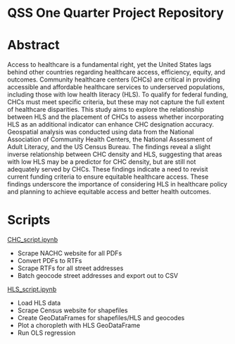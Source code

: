 # QSS One Quarter Project Repository

# **Abstract**

Access to healthcare is a fundamental right, yet the United States lags behind other countries regarding healthcare access, efficiency, equity, and outcomes. Community healthcare centers (CHCs) are critical in providing accessible and affordable healthcare services to underserved populations, including those with low health literacy (HLS). To qualify for federal funding, CHCs must meet specific criteria, but these may not capture the full extent of healthcare disparities. This study aims to explore the relationship between HLS and the placement of CHCs to assess whether incorporating HLS as an additional indicator can enhance CHC designation accuracy. Geospatial analysis was conducted using data from the National Association of Community Health Centers, the National Assessment of Adult Literacy, and the US Census Bureau. The findings reveal a slight inverse relationship between CHC density and HLS, suggesting that areas with low HLS may be a predictor for CHC density, but are still not adequately served by CHCs. These findings indicate a need to revisit current funding criteria to ensure equitable healthcare access. These findings underscore the importance of considering HLS in healthcare policy and planning to achieve equitable access and better health outcomes.

# **Scripts**

[CHC_script.ipynb](https://github.com/jwang3939/HLS_CHC/blob/main/scripts/CHC_script.ipynb)
* Scrape NACHC website for all PDFs
* Convert PDFs to RTFs
* Scrape RTFs for all street addresses
* Batch geocode street addresses and export out to CSV

[HLS_script.ipynb](https://github.com/jwang3939/HLS_CHC/blob/main/scripts/HLS_script.ipynb)
* Load HLS data
* Scrape Census website for shapefiles
* Create GeoDataFrames for shapefiles/HLS and geocodes
* Plot a choropleth with HLS GeoDataFrame
* Run OLS regression
